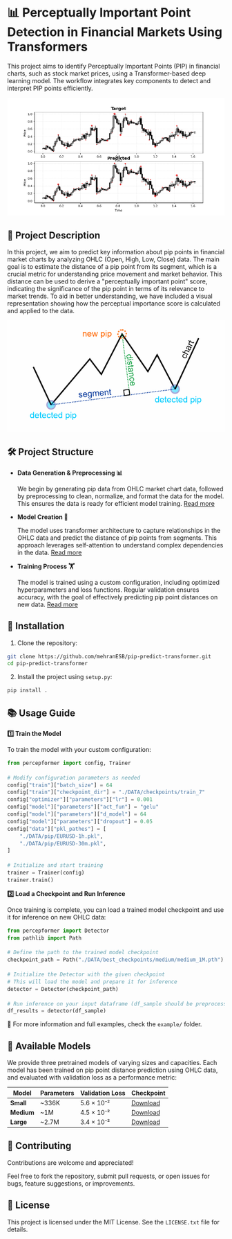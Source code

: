 # 📊 Perceptually Important Point Detection in Financial Markets Using Transformers

This project aims to identify Perceptually Important Points (PIP) in financial charts, such as stock market prices, using a Transformer-based deep learning model. The workflow integrates key components to detect and interpret PIP points efficiently.

![Distance explained](images/predVStargetScore.png)

##  📄 Project Description

In this project, we aim to predict key information about pip points in financial market charts by analyzing OHLC (Open, High, Low, Close) data. The main goal is to estimate the distance of a pip point from its segment, which is a crucial metric for understanding price movement and market behavior. This distance can be used to derive a "perceptually important point" score, indicating the significance of the pip point in terms of its relevance to market trends. To aid in better understanding, we have included a visual representation showing how the perceptual importance score is calculated and applied to the data.

![Distance explained](images/distance.png)

## 🛠️ Project Structure
- **Data Generation & Preprocessing 📊**

    We begin by generating pip data from OHLC market chart data, followed by preprocessing to clean, normalize, and format the data for the model. This ensures the data is ready for efficient model training. [Read more](docs/data-preprocessing.md)

- **Model Creation 🤖**

    The model uses transformer architecture to capture relationships in the OHLC data and predict the distance of pip points from segments. This approach leverages self-attention to understand complex dependencies in the data. [Read more](docs/model-architecture.md)

- **Training Process 🏋️**

    The model is trained using a custom configuration, including optimized hyperparameters and loss functions. Regular validation ensures accuracy, with the goal of effectively predicting pip point distances on new data. [Read more](docs/train-config.md)

## 🧩 Installation

1. Clone the repository:
```bash
git clone https://github.com/mehranESB/pip-predict-transformer.git
cd pip-predict-transformer
```

2. Install the project using `setup.py`:
```bash
pip install .
```

## 📚 Usage Guide

**1️⃣ Train the Model**

To train the model with your custom configuration:
```python
from percepformer import config, Trainer

# Modify configuration parameters as needed
config["train"]["batch_size"] = 64  
config["train"]["checkpoint_dir"] = "./DATA/checkpoints/train_7"
config["optimizer"]["parameters"]["lr"] = 0.001 
config["model"]["parameters"]["act_fun"] = "gelu"
config["model"]["parameters"]["d_model"] = 64
config["model"]["parameters"]["dropout"] = 0.05
config["data"]["pkl_pathes"] = [
    "./DATA/pip/EURUSD-1h.pkl",  
    "./DATA/pip/EURUSD-30m.pkl",  
]

# Initialize and start training
trainer = Trainer(config)  
trainer.train()
```

**2️⃣ Load a Checkpoint and Run Inference**

Once training is complete, you can load a trained model checkpoint and use it for inference on new OHLC data:
```python
from percepformer import Detector  
from pathlib import Path

# Define the path to the trained model checkpoint
checkpoint_path = Path("./DATA/best_checkpoints/medium/medium_1M.pth")

# Initialize the Detector with the given checkpoint
# This will load the model and prepare it for inference
detector = Detector(checkpoint_path)

# Run inference on your input dataframe (df_sample should be preprocessed OHLC data)
df_results = detector(df_sample)
```

📁 For more information and full examples, check the `example/` folder.

## 🧠 Available Models

We provide three pretrained models of varying sizes and capacities. Each model has been trained on pip point distance prediction using OHLC data, and evaluated with validation loss as a performance metric:

| Model  | Parameters | Validation Loss | Checkpoint |
|--------|------------|------------------|------------|
| **Small**  | ~336K      | 5.6 × 10⁻²       | [Download](https://drive.google.com/uc?export=download&id=1FGso_V19ZxWDbNFHCxxV3NrZh4auDJ30) | 
| **Medium** | ~1M        | 4.5 × 10⁻²       | [Download](https://drive.google.com/uc?export=download&id=1fPUzB8B0XuuDAS21ty4OSsOWDvzuDK_n) | 
| **Large**  | ~2.7M      | 3.4 × 10⁻²       | [Download](https://drive.google.com/uc?export=download&id=1v4SHS28EhBM3-L_HhHzmFpGbB9Sw1Bte) | 

## 🤝 Contributing
Contributions are welcome and appreciated!

Feel free to fork the repository, submit pull requests, or open issues for bugs, feature suggestions, or improvements.

## 📄 License
This project is licensed under the MIT License.
See the `LICENSE.txt` file for details.